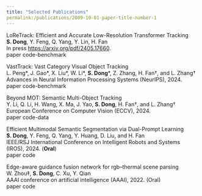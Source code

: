 ```yaml
---
title: "Selected Publications"
permalink:/publications/2009-10-01-paper-title-number-1
---
```

LoReTrack: Efficient and Accurate Low-Resolution Transformer Tracking <br>
**S. Dong**, Y. Feng, Q. Yang, Y. Lin, H. Fan <br>
In press https://arxiv.org/pdf/2405.17660. <br>
paper   code-benchmark <br>

VastTrack: Vast Category Visual Object Tracking <br>
L. Peng*, J. Gao*, X. Liu*, W. Li*, **S. Dong***, Z. Zhang, H. Fan†, and L. Zhang† <br>
Advances in Neural Information Processing Systems (NeurIPS), 2024. <br>
paper   code-benchmark <br>

Beyond MOT: Semantic Multi-Object Tracking <br>
Y. Li, Q. Li, H. Wang, X. Ma, J. Yao, **S. Dong**, H. Fan†, and L. Zhang† <br>
European Conference on Computer Vision (ECCV), 2024. <br>
paper   code-data <br>

Efficient Multimodal Semantic Segmentation via Dual-Prompt Learning <br>
**S. Dong**, Y. Feng, Q. Yang, Y. Huang, D. Liu, and H. Fan <br>
IEEE/RSJ International Conference on Intelligent Robots and Systems (IROS), 2024. (**Oral**) <br>
paper   code <br>

Edge-aware guidance fusion network for rgb–thermal scene parsing <br>
W. Zhou‡, **S. Dong**, C. Xu, Y. Qian <br>
AAAI conference on artificial intelligence (AAAI), 2022. (Oral) <br>
paper  code <br>

